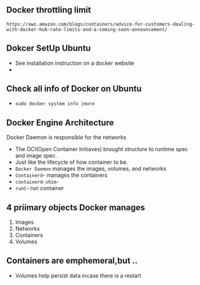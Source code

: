 ## Docker throttling limit 
`https://aws.amazon.com/blogs/containers/advice-for-customers-dealing-with-docker-hub-rate-limits-and-a-coming-soon-announcement/`

## Dokcer SetUp Ubuntu
- See installation instruction on a docker website
-
## Check all info of Docker on Ubuntu
- `sudo docker system info |more`


## Docker Engine Architecture

Docker Daemon is responsible for the networks
- The OCI(Open Container Initiaves) brought structure to runtime spec and image spec.
- Just like the lifecycle of how container to be. 
- `Docker Daemon` manages the images, volumes, and networks
- `Containerd`- manages the containers
- `containerd-shim`- 
- `runC`- run container

## 4 priimary objects Docker manages 
1. Images
2. Networks
3. Containers
4. Volumes 

## Containers are emphemeral,but ..
- Volumes help persist data incase there is a restart 